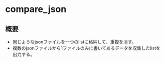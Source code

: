 # compare_json
## 概要
- 同じようなjsonファイルを一つのlistに格納して、重複を消す。
- 複数のjsonファイルから1ファイルのみに書いてあるデータを収集したlistを出力する。
